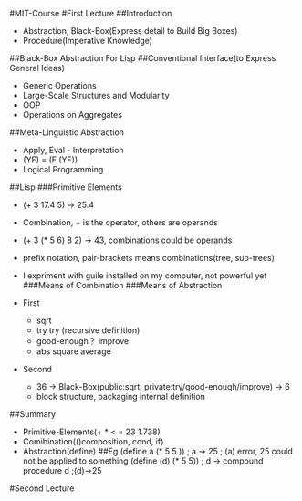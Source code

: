 #MIT-Course
#First Lecture
##Introduction
- Abstraction, Black-Box(Express detail to Build Big Boxes)
- Procedure(Imperative Knowledge)

##Black-Box Abstraction For Lisp
##Conventional Interface(to Express General Ideas)
- Generic Operations
- Large-Scale Structures and  Modularity
- OOP
- Operations on Aggregates

##Meta-Linguistic Abstraction
- Apply, Eval - Interpretation
- (YF) = (F (YF))
- Logical Programming

##Lisp
###Primitive Elements
- (+ 3 17.4 5) -> 25.4
- Combination, + is the operator, others are operands
- (+ 3 (* 5 6) 8 2) -> 43, combinations could be operands
- prefix notation, pair-brackets means combinations(tree, sub-trees)
- I expriment with guile installed on my computer, not powerful yet
###Means of Combination
###Means of Abstraction
- First
  - sqrt
  - try try (recursive definition)  
  - good-enough？   improve
  - abs square         average

- Second
  - 36 -> Black-Box(public:sqrt, private:try/good-enough/improve) -> 6
  - block structure, packaging internal definition

##Summary
- Primitive-Elements(+ * < = 23 1.738)
- Comibination(()composition, cond, if)
- Abstraction(define)
##Eg
(define a (* 5 5 ))   ; a -> 25 ; (a) error, 25 could not be applied to something
(define (d) (* 5 5)) ; d -> compound procedure d ;(d)->25

#Second Lecture
